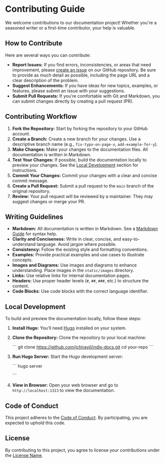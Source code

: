 # Contributing Guide

We welcome contributions to our documentation project! Whether you're a seasoned writer or a first-time contributor, your help is valuable.

## How to Contribute

Here are several ways you can contribute:

* **Report Issues:** If you find errors, inconsistencies, or areas that need improvement, please [create an issue](https://github.com/jchirayil/indix-docs/issues/new) on our GitHub repository. Be sure to provide as much detail as possible, including the page URL and a clear description of the problem.
* **Suggest Enhancements:** If you have ideas for new topics, examples, or features, please submit an issue with your suggestions.
* **Submit Pull Requests:** If you're comfortable with Git and Markdown, you can submit changes directly by creating a pull request (PR).

## Contributing Workflow

1.  **Fork the Repository:** Start by forking the repository to your GitHub account.
2.  **Create a Branch:** Create a new branch for your changes. Use a descriptive branch name (e.g., `fix-typo-on-page-x`, `add-example-for-y`).
3.  **Make Changes:** Make your changes to the documentation files. All documentation is written in Markdown.
4.  **Test Your Changes:** If possible, build the documentation locally to preview your changes. See the [Local Development](#local-development) section for instructions.
5.  **Commit Your Changes:** Commit your changes with a clear and concise commit message.
6.  **Create a Pull Request:** Submit a pull request to the `main` branch of the original repository.
7.  **Review:** Your pull request will be reviewed by a maintainer. They may suggest changes or merge your PR.

## Writing Guidelines

* **Markdown:** All documentation is written in Markdown. See a [Markdown Guide](https://www.markdownguide.org/basic-syntax/) for syntax help.
* **Clarity and Conciseness:** Write in clear, concise, and easy-to-understand language. Avoid jargon where possible.
* **Consistency:** Follow the existing style and formatting conventions.
* **Examples:** Provide practical examples and use cases to illustrate concepts.
* **Images and Diagrams:** Use images and diagrams to enhance understanding. Place images in the `static/images` directory.
* **Links:** Use relative links for internal documentation pages.
* **Headers:** Use proper header levels (`#`, `##`, `###`, etc.) to structure the content.
* **Code Blocks**: Use code blocks with the correct language identifier.

## Local Development

To build and preview the documentation locally, follow these steps:

1.  **Install Hugo:** You'll need [Hugo](https://gohugo.io/getting-started/installing/) installed on your system.
2.  **Clone the Repository:** Clone the repository to your local machine:

    \`\`\`
    git clone https://github.com/jchirayil/indix-docs.git
    cd your-repo
    \`\`\`

3.  **Run Hugo Server:** Start the Hugo development server:

    \`\`\`
    hugo server

    \`\`\`

4.  **View in Browser:** Open your web browser and go to `http://localhost:1313` to view the documentation.

## Code of Conduct

This project adheres to the [Code of Conduct](CODE_OF_CONDUCT.md). By participating, you are expected to uphold this code.

## License

By contributing to this project, you agree to license your contributions under the [License Name](LICENSE.md).